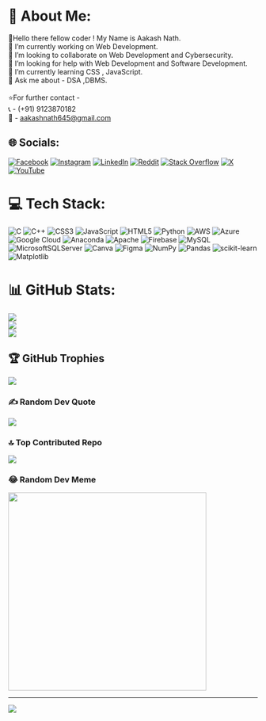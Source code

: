 # 💫 About Me:
👋Hello there fellow coder ! My Name is Aakash Nath.<br>🔭 I’m currently working on Web Development.<br>👯 I’m looking to collaborate on Web Development and Cybersecurity.<br>🤝 I’m looking for help with Web Development and Software Development.<br>🌱 I’m currently learning CSS , JavaScript.<br>💬 Ask me about - DSA ,DBMS.<br><br>⭐For further contact -<br>📞 - (+91) 9123870182<br>📧 - aakashnath645@gmail.com<br>


## 🌐 Socials:
[![Facebook](https://img.shields.io/badge/Facebook-%231877F2.svg?logo=Facebook&logoColor=white)](https://facebook.com/https://www.facebook.com/profile.php?id=100037314792829) [![Instagram](https://img.shields.io/badge/Instagram-%23E4405F.svg?logo=Instagram&logoColor=white)](https://instagram.com/aakashnath175) [![LinkedIn](https://img.shields.io/badge/LinkedIn-%230077B5.svg?logo=linkedin&logoColor=white)](https://linkedin.com/in/aakash-nath-3717b821b) [![Reddit](https://img.shields.io/badge/Reddit-%23FF4500.svg?logo=Reddit&logoColor=white)](https://reddit.com/user/One_Associate_7849) [![Stack Overflow](https://img.shields.io/badge/-Stackoverflow-FE7A16?logo=stack-overflow&logoColor=white)](https://stackoverflow.com/users/BrownHawk2003) [![X](https://img.shields.io/badge/X-black.svg?logo=X&logoColor=white)](https://x.com/@aakashnath529) [![YouTube](https://img.shields.io/badge/YouTube-%23FF0000.svg?logo=YouTube&logoColor=white)](https://youtube.com/@@aakashnath45) 

# 💻 Tech Stack:
![C](https://img.shields.io/badge/c-%2300599C.svg?style=for-the-badge&logo=c&logoColor=white) ![C++](https://img.shields.io/badge/c++-%2300599C.svg?style=for-the-badge&logo=c%2B%2B&logoColor=white) ![CSS3](https://img.shields.io/badge/css3-%231572B6.svg?style=for-the-badge&logo=css3&logoColor=white) ![JavaScript](https://img.shields.io/badge/javascript-%23323330.svg?style=for-the-badge&logo=javascript&logoColor=%23F7DF1E) ![HTML5](https://img.shields.io/badge/html5-%23E34F26.svg?style=for-the-badge&logo=html5&logoColor=white) ![Python](https://img.shields.io/badge/python-3670A0?style=for-the-badge&logo=python&logoColor=ffdd54) ![AWS](https://img.shields.io/badge/AWS-%23FF9900.svg?style=for-the-badge&logo=amazon-aws&logoColor=white) ![Azure](https://img.shields.io/badge/azure-%230072C6.svg?style=for-the-badge&logo=microsoftazure&logoColor=white) ![Google Cloud](https://img.shields.io/badge/GoogleCloud-%234285F4.svg?style=for-the-badge&logo=google-cloud&logoColor=white) ![Anaconda](https://img.shields.io/badge/Anaconda-%2344A833.svg?style=for-the-badge&logo=anaconda&logoColor=white) ![Apache](https://img.shields.io/badge/apache-%23D42029.svg?style=for-the-badge&logo=apache&logoColor=white) ![Firebase](https://img.shields.io/badge/firebase-a08021?style=for-the-badge&logo=firebase&logoColor=ffcd34) ![MySQL](https://img.shields.io/badge/mysql-4479A1.svg?style=for-the-badge&logo=mysql&logoColor=white) ![MicrosoftSQLServer](https://img.shields.io/badge/Microsoft%20SQL%20Server-CC2927?style=for-the-badge&logo=microsoft%20sql%20server&logoColor=white) ![Canva](https://img.shields.io/badge/Canva-%2300C4CC.svg?style=for-the-badge&logo=Canva&logoColor=white) ![Figma](https://img.shields.io/badge/figma-%23F24E1E.svg?style=for-the-badge&logo=figma&logoColor=white) ![NumPy](https://img.shields.io/badge/numpy-%23013243.svg?style=for-the-badge&logo=numpy&logoColor=white) ![Pandas](https://img.shields.io/badge/pandas-%23150458.svg?style=for-the-badge&logo=pandas&logoColor=white) ![scikit-learn](https://img.shields.io/badge/scikit--learn-%23F7931E.svg?style=for-the-badge&logo=scikit-learn&logoColor=white) ![Matplotlib](https://img.shields.io/badge/Matplotlib-%23ffffff.svg?style=for-the-badge&logo=Matplotlib&logoColor=black)
# 📊 GitHub Stats:
![](https://github-readme-stats.vercel.app/api?username=Aakashnath645&theme=radical&hide_border=false&include_all_commits=false&count_private=false)<br/>
![](https://github-readme-streak-stats.herokuapp.com/?user=Aakashnath645&theme=radical&hide_border=false)<br/>
![](https://github-readme-stats.vercel.app/api/top-langs/?username=Aakashnath645&theme=radical&hide_border=false&include_all_commits=false&count_private=false&layout=compact)

## 🏆 GitHub Trophies
![](https://github-profile-trophy.vercel.app/?username=Aakashnath645&theme=radical&no-frame=false&no-bg=false&margin-w=4)

### ✍️ Random Dev Quote
![](https://quotes-github-readme.vercel.app/api?type=horizontal&theme=radical)

### 🔝 Top Contributed Repo
![](https://github-contributor-stats.vercel.app/api?username=Aakashnath645&limit=5&theme=radical&combine_all_yearly_contributions=true)

### 😂 Random Dev Meme
<img src='https://memer-new.vercel.app/' style="height: 400px;"/>

---
[![](https://visitcount.itsvg.in/api?id=Aakashnath645&icon=2&color=9)](https://visitcount.itsvg.in)

<!-- Proudly created with GPRM ( https://gprm.itsvg.in ) -->